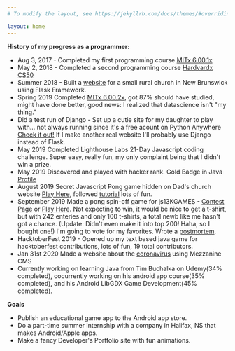 ```yaml
---
# To modify the layout, see https://jekyllrb.com/docs/themes/#overriding-theme-defaults

layout: home
---
```


**History of my progress as a programmer:**

* Aug 3, 2017 - Completed my first programming course [MITx 6.00.1x](https://courses.edx.org/certificates/b5b76097fe4744a6a5b291b0415df7da "Introduction to Computer Science and Programming Using Python Certificate")
* May 2, 2018 - Completed a second programming course [Hardvardx CS50](https://courses.edx.org/certificates/85a4648c716b4ed1b3f2f43b765a8620 "CS50's Introduction to Computer Science Certificate")
* Summer 2018 - Built a [website](https://www.riversidealbertchurch.com "My final project for CS50") for a small rural church in New Brunswick using Flask Framework.
* Spring 2019 Completed [MITx 6.00.2x]( https://courses.edx.org/certificates/675b83f497ad40f7a4896e4055c51d35), got 87% should have studied, might have done better, good news: I realized that datascience isn't "my thing."
* Did a test run of Django - Set up a cutie site for my daughter to play with... not always running since it's a free acount on Python Anywhere [Check it out!](http://lilyqueenb.pythonanywhere.com/) If I make another real website I'll probably use Django instead of Flask. 
* May 2019 Completed Lighthouse Labs 21-Day Javascript coding challenge. Super easy, really fun, my only complaint being that I didn't win a prize. 
* May 2019 Discovered and played with hacker rank. Gold Badge in Java [Profile](https://www.hackerrank.com/vertfromage?)
* August 2019 Secret Javascript Pong game hidden on Dad's church website [Play Here](https://www.riversidealbertchurch.com/pong), followed [tutorial]( https://medium.com/@hershybateea/how-to-make-pong-with-javascript-1a6bd6226ea1) lots of fun.
* September 2019 Made a pong spin-off game for js13KGAMES - [Contest Page](https://js13kgames.com/entries/backside-ball) or [Play Here](https://vertfromage.github.io./games/backSideBall/index.html).  Not expecting to win, it would be nice to get a t-shirt, but with 242 enteries and only 100 t-shirts, a total newb like me hasn't got a chance. (Update: Didn't even make it into top 200! Haha, so I bought one!) I'm going to vote for my favorites. Wrote a [postmortem](https://vertfromage.github.io./update/2019/09/19/entering-JS13KGames-2019-beginner.html).
* HacktoberFest 2019 - Opened up my text based java game for hacktoberfest contributions, lots of fun, 19 total contributors. 
* Jan 31st 2020 Made a website about the [coronavirus](www.thecoronavirus.ca) using Mezzanine CMS
* Currently working on learning Java from Tim Buchalka on Udemy(34% completed), cocurrently working on his android app course(35% completed), and his Android LibGDX Game Development(45% completed).



**Goals**
- Publish an educational game app to the Android app store.
- Do a part-time summer internship with a company in Halifax, NS that makes Android/Apple apps.
- Make a fancy Developer's Portfolio site with fun animations. 
